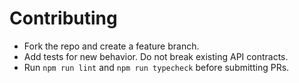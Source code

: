 # Contributing
- Fork the repo and create a feature branch.
- Add tests for new behavior. Do not break existing API contracts.
- Run `npm run lint` and `npm run typecheck` before submitting PRs.
